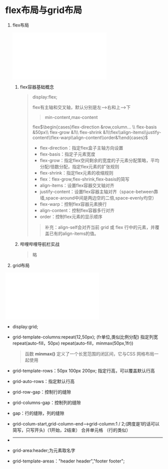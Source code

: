 # flex布局与grid布局

1. flex布局

   <iframe src="//player.bilibili.com/player.html?isOutside=true&aid=988812159&bvid=BV1A44y1Z7Bp&cid=927483369&p=1" scrolling="no" border="0" frameborder="no" framespacing="0" allowfullscreen="true"></iframe>

   1. flex容器基础概念

      > display:flex;
      >
      > flex有主轴和交叉轴，默认分别是左—>右和上—>下
      >
      > > min-content,max-content
      >
      > flex$\begin{cases}flex-direction &row,column... \\ flex-basis &50px\\ flex-grow &1\\ flex-shrink &1\\flex\\align-items\\justify-content\\flex-warp\\align-content\\order&1\end{cases}$
      >
      > * flex-direction：指定flex盒子主轴方向设置
      > * flex-basis：指定子元素宽度
      > * flex-grow：指定flex空间剩余的宽度的子元素分配策略，平均分配/倍数分配，指定flex元素的扩张规则
      > * flex-shrink：指定flex元素的收缩规则
      > * flex：flex-grow,flex-shrink,flex-basis的简写
      > * align-items：设置flex容器交叉轴对齐
      > * justify-content：设置flex容器主轴对齐（space-between靠墙,space-around中间是两边空的二倍,space-evenly均空）
      > * flex-warp：控制flex容器元素换行
      > * align-content：控制flex容器多行对齐
      > * order：控制flex元素的显示顺序
      >
      > > 补充：align-self会对齐当前 grid 或 flex 行中的元素，并覆盖已有的align-items的值。

   2. 哔哩哔哩导航栏实战

      > 略

2. grid布局

  <iframe src="//player.bilibili.com/player.html?aid=606009016&bvid=BV1w84y1r7X8&cid=917055229&page=1" scrolling="no" border="0" frameborder="no" framespacing="0" allowfullscreen="true"> </iframe>

  * display:grid;

  * grid-template-columns:repeat(12,50px);    (fr单位,类似比例分配)    指定列宽    repeat(auto-fill，50px)  repeat(auto-fill，minmax(50px,1fr)) 

    > 函数 **minmax()** 定义了一个长宽范围的闭区间，它与CSS 网格布局一起使用

  * grid-template-rows：50px 100px 200px;      指定行高，可以覆盖默认行高

  * grid-auto-rows：指定默认行高

  * grid-row-gap：控制行的缝隙

  * grid-columns-gap：控制列的缝隙

  * gap：行的缝隙，列的缝隙

  * grid-colum-start,grid-column-end——>grid-column:1 / 2;(跨度是1的话可以简写，只写开头)（1开始，2结束）   合并单元格  （行的类似）

  * <hr/>

  * grid-area:header;为元素取名字

  * grid-template-areas："header header","footer footer";